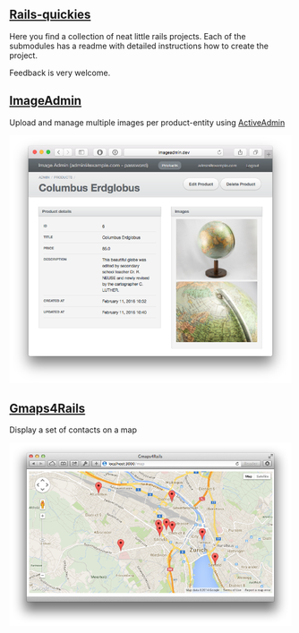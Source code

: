 [Rails-quickies][]
------------

Here you find a collection of neat little rails projects. Each of the submodules has a readme with detailed instructions how to create the project.

Feedback is very welcome.                           

[Rails-quickies]: https://github.com/besi/rails-quickies


## [ImageAdmin][]

Upload and manage multiple images per product-entity using [ActiveAdmin](http://activeadmin.info)

![screenshot](ImageAdmin/screenshot.png)

[ImageAdmin]: ImageAdmin



## [Gmaps4Rails][]

Display a set of contacts on a map

![screenshot](Gmaps4Rails/screenshot.png)

[Gmaps4Rails]: Gmaps4Rails